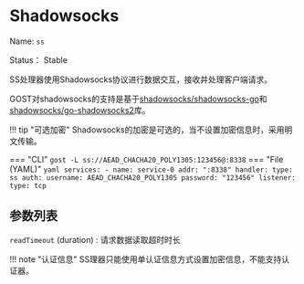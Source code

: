# Shadowsocks

Name: `ss`

Status： Stable

SS处理器使用Shadowsocks协议进行数据交互，接收并处理客户端请求。

GOST对shadowsocks的支持是基于[shadowsocks/shadowsocks-go](https://github.com/shadowsocks/shadowsocks-go)和[shadowsocks/go-shadowsocks2](https://github.com/shadowsocks/go-shadowsocks2)库。

!!! tip "可选加密"
    Shadowsocks的加密是可选的，当不设置加密信息时，采用明文传输。

=== "CLI"
    ```
	gost -L ss://AEAD_CHACHA20_POLY1305:123456@:8338
	```
=== "File (YAML)"
    ```yaml
	services:
	- name: service-0
	  addr: ":8338"
	  handler:
		type: ss
		auth:
		  username: AEAD_CHACHA20_POLY1305
		  password: "123456"
	  listener:
		type: tcp
	```

## 参数列表

`readTimeout` (duration)
:    请求数据读取超时时长

!!! note "认证信息"
    SS理器只能使用单认证信息方式设置加密信息，不能支持认证器。
